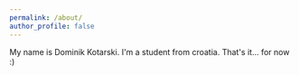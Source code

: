 ```yaml
---
permalink: /about/
author_profile: false
---
```


My name is Dominik Kotarski.
I'm a student from croatia.
That's it... for now :)

